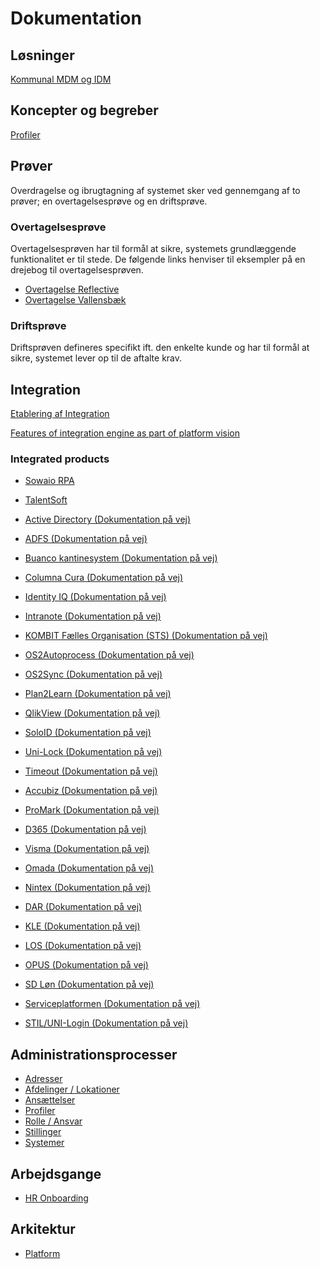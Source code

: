 # Dokumentation

## Løsninger

[Kommunal MDM og IDM](./solutions/municipality.md)

## Koncepter og begreber

[Profiler](./profiles/profiles.md)

## Prøver

Overdragelse og ibrugtagning af systemet sker ved gennemgang af to prøver; en
overtagelsesprøve og en driftsprøve.

### Overtagelsesprøve

Overtagelsesprøven har til formål at sikre, systemets grundlæggende
funktionalitet er til stede. De følgende links henviser til eksempler på en
drejebog til overtagelsesprøven.

* [Overtagelse Reflective](./trials/handover/reflective.md)
* [Overtagelse Vallensbæk](./trials/handover/vallensbaek.md)

### Driftsprøve

Driftsprøven defineres specifikt ift. den enkelte kunde og har til formål at
sikre, systemet lever op til de aftalte krav.

## Integration

[Etablering af Integration](./integrations/etablering_af_integration.md#etablering-af-integration)

[Features of integration engine as part of platform vision](./platform/readme.md#integration-service)

### Integrated products
* [Sowaio RPA](./integrations/sowaio_rpa/readme.md#integration-med-sowaio-rpa)
* [TalentSoft](./integrations/talentsoft/readme.md#talentsoft-to-reflective-integration)

* [Active Directory (Dokumentation på vej)](./integrations/active_directory.md)
* [ADFS (Dokumentation på vej)](./integrations/adfs.md)
* [Buanco kantinesystem (Dokumentation på vej)](./integrations/buanco.md)
* [Columna Cura (Dokumentation på vej)](./integrations/columna_cura.md)
* [Identity IQ (Dokumentation på vej)](./integrations/identity_iq.md)
* [Intranote (Dokumentation på vej)](./integrations/intranote.md)
* [KOMBIT Fælles Organisation (STS) (Dokumentation på vej)](./integrations/faelles_organisation.md)
* [OS2Autoprocess (Dokumentation på vej)](./integrations/os2_autoprocess.md)
* [OS2Sync (Dokumentation på vej)](./integrations/os2_sync.md)
* [Plan2Learn (Dokumentation på vej)](./integrations/plan2learn.md)
* [QlikView (Dokumentation på vej)](./integrations/qlikview.md)
* [SoloID (Dokumentation på vej)](./integrations/soloid.md)
* [Uni-Lock (Dokumentation på vej)](./integrations/uni-lock.md)
* [Timeout (Dokumentation på vej)](./integrations/timeout.md)
* [Accubiz (Dokumentation på vej)](./integrations/accubiz.md)
* [ProMark (Dokumentation på vej)](./integrations/promark.md)
* [D365 (Dokumentation på vej)](./integrations/d365.md)
* [Visma (Dokumentation på vej)](./integrations/visma.md)
* [Omada (Dokumentation på vej)](./integrations/omada.md)
* [Nintex (Dokumentation på vej)](./integrations/nintex.md)
* [DAR (Dokumentation på vej)](./integrations/dar.md)
* [KLE (Dokumentation på vej)](./integrations/kle.md)
* [LOS (Dokumentation på vej)](./integrations/los.md)
* [OPUS (Dokumentation på vej)](./integrations/opus.md)
* [SD Løn (Dokumentation på vej)](./integrations/sd_loen.md)
* [Serviceplatformen (Dokumentation på vej)](./integrations/serviceplatformen.md)
* [STIL/UNI-Login (Dokumentation på vej)](./integrations/uni-login.md)

## Administrationsprocesser

* [Adresser](./administrationsprocesser/address.md)
* [Afdelinger / Lokationer](./administrationsprocesser/unit.md)
* [Ansættelser](./administrationsprocesser/employment.md)
* [Profiler](./profiles/profile-editor.md)
* [Rolle / Ansvar](./administrationsprocesser/role.md)
* [Stillinger](./administrationsprocesser/job-title.md)
* [Systemer](./administrationsprocesser/system.md)

## Arbejdsgange

* [HR Onboarding](./platform/hr-onboarding.md)

## Arkitektur

* [Platform](./platform/readme.md#the-reflective-platform)

